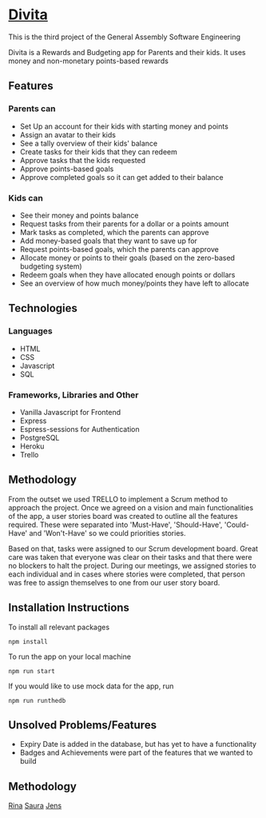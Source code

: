 # [Divita](https://divita.herokuapp.com/) 

This is the third project of the General Assembly Software Engineering 

Divita is a Rewards and Budgeting app for Parents and their kids. It uses money and non-monetary points-based rewards

## Features

### Parents can 
- Set Up an account for their kids with starting money and points
- Assign an avatar to their kids
- See a tally overview of their kids' balance
- Create tasks for their kids that they can redeem
- Approve tasks that the kids requested
- Approve points-based goals
- Approve completed goals so it can get added to their balance

### Kids can 
- See their money and points balance
- Request tasks from their parents for a dollar or a points amount
- Mark tasks as completed, which the parents can approve
- Add money-based goals that they want to save up for
- Request points-based goals, which the parents can approve
- Allocate money or points to their goals (based on the zero-based budgeting system)
- Redeem goals when they have allocated enough points or dollars
- See an overview of how much money/points they have left to allocate

## Technologies

### Languages
- HTML
- CSS
- Javascript
- SQL

### Frameworks, Libraries and Other
- Vanilla Javascript for Frontend
- Express
- Espress-sessions for Authentication
- PostgreSQL
- Heroku
- Trello

## Methodology

From the outset we used TRELLO to implement a Scrum method to approach the project. Once we agreed on a vision and main functionalities of the app, a user stories board was created to outline all the features required.
These were separated into 'Must-Have', 'Should-Have', 'Could-Have' and 'Won't-Have' so we could priorities stories.

Based on that, tasks were assigned to our Scrum development board. Great care was taken that everyone was clear on their tasks and that there were no blockers to halt the project. 
During our meetings, we assigned stories to each individual and in cases where stories were completed, that person was free to assign themselves to one from our user story board.



## Installation Instructions

To install all relevant packages
```
npm install
```

To run the app on your local machine
```
npm run start
```

If you would like to use mock data for the app, run 
```
npm run runthedb
```

## Unsolved Problems/Features
- Expiry Date is added in the database, but has yet to have a functionality
- Badges and Achievements were part of the features that we wanted to build 

## Methodology

[Rina](https://github.com/Rinasham)
[Saura](https://github.com/SauraPG72)
[Jens](https://github.com/jensadria)